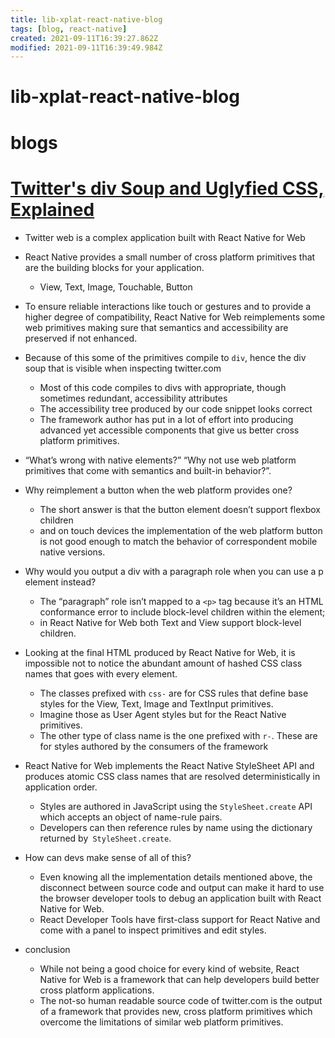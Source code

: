 ```yaml
---
title: lib-xplat-react-native-blog
tags: [blog, react-native]
created: 2021-09-11T16:39:27.862Z
modified: 2021-09-11T16:39:49.984Z
---
```


# lib-xplat-react-native-blog

# blogs

# [Twitter's div Soup and Uglyfied CSS, Explained](https://giuseppegurgone.com/twitter-html/)
- Twitter web is a complex application built with React Native for Web 
- React Native provides a small number of cross platform primitives that are the building blocks for your application. 
  - View, Text, Image, Touchable, Button
- To ensure reliable interactions like touch or gestures and to provide a higher degree of compatibility, React Native for Web reimplements some web primitives making sure that semantics and accessibility are preserved if not enhanced.
- Because of this some of the primitives compile to `div`, hence the div soup that is visible when inspecting twitter.com
  - Most of this code compiles to divs with appropriate, though sometimes redundant, accessibility attributes
  - The accessibility tree produced by our code snippet looks correct
  - The framework author has put in a lot of effort into producing advanced yet accessible components that give us better cross platform primitives.
-  “What’s wrong with native elements?” “Why not use web platform primitives that come with semantics and built-in behavior?”.
- Why reimplement a button when the web platform provides one?
  - The short answer is that the button element doesn’t support flexbox children 
  - and on touch devices the implementation of the web platform button is not good enough to match the behavior of correspondent mobile native versions.
- Why would you output a div with a paragraph role when you can use a p element instead?
  - The “paragraph” role isn’t mapped to a `<p>` tag because it’s an HTML conformance error to include block-level children within the element; 
  - in React Native for Web both Text and View support block-level children.
- Looking at the final HTML produced by React Native for Web, it is impossible not to notice the abundant amount of hashed CSS class names that goes with every element.
  - The classes prefixed with `css-` are for CSS rules that define base styles for the View, Text, Image and TextInput primitives.
  - Imagine those as User Agent styles but for the React Native primitives.
  - The other type of class name is the one prefixed with `r-`. These are for styles authored by the consumers of the framework
- React Native for Web implements the React Native StyleSheet API and produces atomic CSS class names that are resolved deterministically in application order.
  - Styles are authored in JavaScript using the `StyleSheet.create` API which accepts an object of name-rule pairs. 
  - Developers can then reference rules by name using the dictionary returned by` StyleSheet.create`.
- How can devs make sense of all of this?
  - Even knowing all the implementation details mentioned above, the disconnect between source code and output can make it hard to use the browser developer tools to debug an application built with React Native for Web.
  - React Developer Tools have first-class support for React Native and come with a panel to inspect primitives and edit styles.

- conclusion
  - While not being a good choice for every kind of website, React Native for Web is a framework that can help developers build better cross platform applications.
  - The not-so human readable source code of twitter.com is the output of a framework that provides new, cross platform primitives which overcome the limitations of similar web platform primitives.
